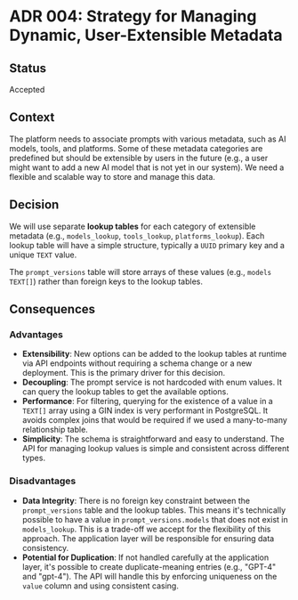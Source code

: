 # ADR 004: Strategy for Managing Dynamic, User-Extensible Metadata

## Status

Accepted

## Context

The platform needs to associate prompts with various metadata, such as AI models, tools, and platforms. Some of these metadata categories are predefined but should be extensible by users in the future (e.g., a user might want to add a new AI model that is not yet in our system). We need a flexible and scalable way to store and manage this data.

## Decision

We will use separate **lookup tables** for each category of extensible metadata (e.g., `models_lookup`, `tools_lookup`, `platforms_lookup`). Each lookup table will have a simple structure, typically a `UUID` primary key and a unique `TEXT` value.

The `prompt_versions` table will store arrays of these values (e.g., `models TEXT[]`) rather than foreign keys to the lookup tables.

## Consequences

### Advantages

*   **Extensibility**: New options can be added to the lookup tables at runtime via API endpoints without requiring a schema change or a new deployment. This is the primary driver for this decision.
*   **Decoupling**: The prompt service is not hardcoded with enum values. It can query the lookup tables to get the available options.
*   **Performance**: For filtering, querying for the existence of a value in a `TEXT[]` array using a GIN index is very performant in PostgreSQL. It avoids complex joins that would be required if we used a many-to-many relationship table.
*   **Simplicity**: The schema is straightforward and easy to understand. The API for managing lookup values is simple and consistent across different types.

### Disadvantages

*   **Data Integrity**: There is no foreign key constraint between the `prompt_versions` table and the lookup tables. This means it's technically possible to have a value in `prompt_versions.models` that does not exist in `models_lookup`. This is a trade-off we accept for the flexibility of this approach. The application layer will be responsible for ensuring data consistency.
*   **Potential for Duplication**: If not handled carefully at the application layer, it's possible to create duplicate-meaning entries (e.g., "GPT-4" and "gpt-4"). The API will handle this by enforcing uniqueness on the `value` column and using consistent casing.
